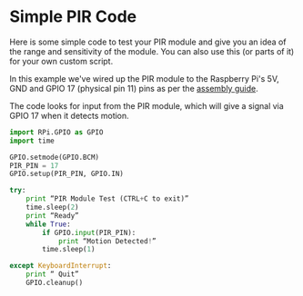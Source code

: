 ﻿# Simple PIR Code

Here is some simple code to test your PIR module and give you an idea of the range and sensitivity of the module. You can also use this (or parts of it) for your own custom script.

In this example we've wired up the PIR module to the Raspberry Pi's 5V, GND and GPIO 17 (physical pin 11) pins as per the [assembly guide](https://github.com/ThePiHut/Raspberry-Pi-PIR-Camera-Case).

The code looks for input from the PIR module, which will give a signal via GPIO 17 when it detects motion.

```python
import RPi.GPIO as GPIO
import time

GPIO.setmode(GPIO.BCM)
PIR_PIN = 17
GPIO.setup(PIR_PIN, GPIO.IN)

try:
	print “PIR Module Test (CTRL+C to exit)”
	time.sleep(2)
	print “Ready”
	while True:
		if GPIO.input(PIR_PIN):
			print “Motion Detected!”
		time.sleep(1)

except KeyboardInterrupt:
	print “ Quit”
	GPIO.cleanup()
```
